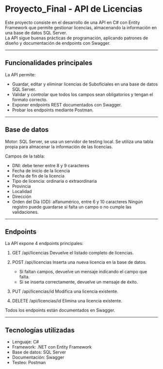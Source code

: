 # Proyecto_Final - API de Licencias

Este proyecto consiste en el desarrollo de una API en C# con Entity Framework que permite gestionar licencias, almacenando la información en una base de datos SQL Server.  
La API sigue buenas prácticas de programación, aplicando patrones de diseño y documentación de endpoints con Swagger.

---

## Funcionalidades principales

La API permite:

- Guardar, editar y eliminar licencias de Suboficiales en una base de datos SQL Server.
- Validar y controlar que todos los campos sean obligatorios y tengan el formato correcto.
- Exponer endpoints REST documentados con Swagger.
- Probar los endpoints mediante Postman.

---

## Base de datos

Motor: SQL Server, se usa un servidor de testing local.
Se utiliza una tabla propia para almacenar la información de las licencias.  

Campos de la tabla:

- DNI: debe tener entre 8 y 9 caracteres 
- Fecha de inicio de la licencia 
- Fecha de fin de la licencia  
- Tipo de licencia: ordinaria o extraordinaria 
- Provincia 
- Localidad 
- Dirección
- Orden del Día (OD): alfanumérico, entre 6 y 10 caracteres 
Ningún registro puede guardarse si falta un campo o no cumple las validaciones.

---

## Endpoints

La API expone 4 endpoints principales:

1. GET /api/licencias
   Devuelve el listado completo de licencias.

2. POST /api/licencias
   Inserta una nueva licencia en la base de datos.  
   - Si faltan campos, devuelve un mensaje indicando el campo que falta.  
   - Si se inserta correctamente, devuelve un mensaje de éxito.

3. PUT /api/licencias/id
   Modifica una licencia existente.

4. DELETE /api/licencias/id
   Elimina una licencia existente.

Todos los endpoints están documentados en Swagger.

---

## Tecnologías utilizadas

- Lenguaje: C#  
- Framework: .NET con Entity Framework  
- Base de datos: SQL Server  
- Documentación: Swagger  
- Testeo: Postman  
